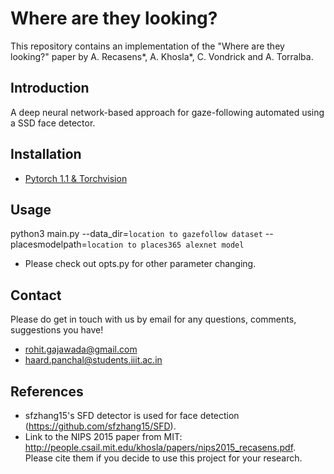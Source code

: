 # Where are they looking?

This repository contains an implementation of the "Where are they looking?" paper by A. Recasens*, A. Khosla*, C. Vondrick and A. Torralba.

## Introduction

A deep neural network-based approach for gaze-following automated using a SSD face detector.

## Installation

- [Pytorch 1.1 & Torchvision](https://pytorch.org/)

## Usage

python3 main.py --data_dir=`location to gazefollow dataset` --placesmodelpath=`location to places365 alexnet model`


* Please check out opts.py for other parameter changing.

## Contact

Please do get in touch with us by email for any questions, comments, suggestions you have!

* rohit.gajawada@gmail.com
* haard.panchal@students.iiit.ac.in

## References

* sfzhang15's SFD detector is used for face detection (https://github.com/sfzhang15/SFD).
* Link to the NIPS 2015 paper from MIT: http://people.csail.mit.edu/khosla/papers/nips2015_recasens.pdf. Please cite them if you decide to use this project for your research.
